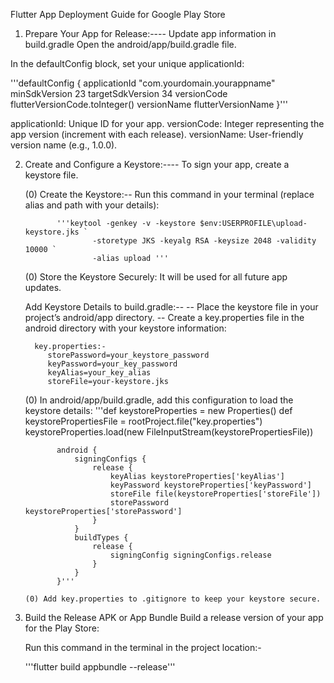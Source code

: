 Flutter App Deployment Guide for Google Play Store
1. Prepare Your App for Release:----
      Update app information in build.gradle
      Open the android/app/build.gradle file.

In the defaultConfig block, set your unique applicationId:

 '''defaultConfig {
        applicationId "com.yourdomain.yourappname"
        minSdkVersion 23
        targetSdkVersion 34
        versionCode flutterVersionCode.toInteger()
        versionName flutterVersionName
    }'''

applicationId: Unique ID for your app.
versionCode: Integer representing the app version (increment with each release).
versionName: User-friendly version name (e.g., 1.0.0).

2. Create and Configure a Keystore:----
      To sign your app, create a keystore file.
      
      (0) Create the Keystore:--
      Run this command in your terminal (replace alias and path with your details):
      
              '''keytool -genkey -v -keystore $env:USERPROFILE\upload-keystore.jks `
                      -storetype JKS -keyalg RSA -keysize 2048 -validity 10000 `
                      -alias upload '''
                      
      (0) Store the Keystore Securely: It will be used for all future app updates.
   
      Add Keystore Details to build.gradle:--
      -- Place the keystore file in your project’s android/app directory.
      -- Create a key.properties file in the android directory with your keystore information:

         key.properties:-
            storePassword=your_keystore_password
            keyPassword=your_key_password
            keyAlias=your_key_alias
            storeFile=your-keystore.jks

      (0) In android/app/build.gradle, add this configuration to load the keystore details:
           '''def keystoreProperties = new Properties()
              def keystorePropertiesFile = rootProject.file("key.properties")
              keystoreProperties.load(new FileInputStream(keystorePropertiesFile))
              
              android {
                  signingConfigs {
                      release {
                          keyAlias keystoreProperties['keyAlias']
                          keyPassword keystoreProperties['keyPassword']
                          storeFile file(keystoreProperties['storeFile'])
                          storePassword keystoreProperties['storePassword']
                      }
                  }
                  buildTypes {
                      release {
                          signingConfig signingConfigs.release
                      }
                  }
              }'''

       (0) Add key.properties to .gitignore to keep your keystore secure.

3. Build the Release APK or App Bundle
    Build a release version of your app for the Play Store:

    Run this command in the terminal in the project location:-

    '''flutter build appbundle --release'''



      
      

      
